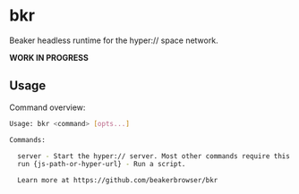# bkr

Beaker headless runtime for the hyper:// space network.

**WORK IN PROGRESS**

## Usage

Command overview:

```bash
Usage: bkr <command> [opts...]

Commands:

  server - Start the hyper:// server. Most other commands require this to be running.
  run {js-path-or-hyper-url} - Run a script.

  Learn more at https://github.com/beakerbrowser/bkr
```

